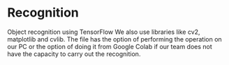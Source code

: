 # Recognition
Object recognition using TensorFlow
We also use libraries like cv2, matplotlib and cvlib.
The file has the option of performing the operation on our PC or the option of doing it from Google Colab if our team does not have the capacity to carry 
out the recognition.

